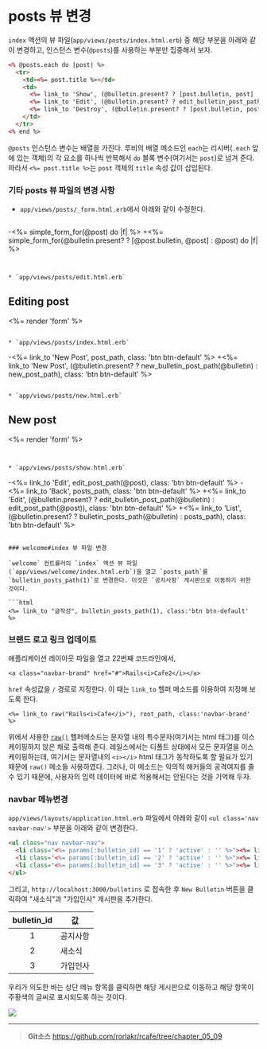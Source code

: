 # posts 뷰 변경

`index` 액션의 뷰 파일(`app/views/posts/index.html.erb`) 중 해당 부분을 아래와 같이 변경하고, 인스턴스 변수(`@posts`)를 사용하는 부분만 집중해서 보자.

```html
<% @posts.each do |post| %>
  <tr>
    <td><%= post.title %></td>
    <td>
      <%= link_to 'Show', (@bulletin.present? ? [post.bulletin, post] : post), class: 'btn btn-default' %>
      <%= link_to 'Edit', (@bulletin.present? ? edit_bulletin_post_path(post.bulletin, post) : edit_post_path(post)), class: 'btn btn-default' %>
      <%= link_to 'Destroy', (@bulletin.present? ? [post.bulletin, post] : post), method: :delete, data: { confirm: 'Are you sure?' }, class: 'btn btn-default' %>
    </td>
  </tr>
<% end %>
```

`@posts` 인스턴스 변수는 배열을 가진다. 루비의 배열 메소드인 `each`는 리시버(`.each` 앞에 있는 객체)의 각 요소를 하나씩 반복해서 `do` 블록 변수(여기서는 `post`)로 넘겨 준다. 따라서 `<%= post.title %>`는 `post` 객체의 `title` 속성 값이 삽입된다.


### 기타 posts 뷰 파일의 변경 사항

* `app/views/posts/_form.html.erb`에서 아래와 같이 수정한다.

  ```
-<%= simple_form_for(@post) do |f| %>
+<%= simple_form_for(@bulletin.present? ? [@post.bulletin, @post] : @post) do |f| %>
```


* `app/views/posts/edit.html.erb`

  ```
  <h2>Editing post</h2>

  <%= render 'form' %>
  ```

* `app/views/posts/index.html.erb`

  ```
-<%= link_to 'New Post', post_path, class: 'btn btn-default' %>
+<%= link_to 'New Post', (@bulletin.present? ?  new_bulletin_post_path(@bulletin) : new_post_path), class: 'btn btn-default' %>
  ```

* `app/views/posts/new.html.erb`

  ```
  <h2>New post</h2>

  <%= render 'form' %>
  ```


* `app/views/posts/show.html.erb`

  ```
-<%= link_to 'Edit', edit_post_path(@post), class: 'btn btn-default' %>
-<%= link_to 'Back', posts_path, class: 'btn btn-default' %>
+<%= link_to 'Edit', (@bulletin.present? ? edit_bulletin_post_path(@bulletin)  : edit_post_path(@post)), class: 'btn btn-default' %>
+<%= link_to 'List', (@bulletin.present? ? bulletin_posts_path(@bulletin) : posts_path), class: 'btn btn-default' %>
```

### welcome#index 뷰 파일 변경

`welcome` 컨트롤러의 `index` 액션 뷰 파일(`app/views/welcome/index.html.erb`)을 열고 `posts_path`를 `bulletin_posts_path(1)`로 변경한다. 이것은 `공지사항` 게시판으로 이동하기 위한 것이다.

```html
<%= link_to "글작성", bulletin_posts_path(1), class:'btn btn-default' %>
```

### 브랜드 로고 링크 업데이트

애플리케이션 레이아웃 파일을 열고 22번째 코드라인에서,

```erb
<a class="navbar-brand" href="#">Rails<i>Cafe2</i></a>
```

`href` 속성값을 `/` 경로로 지정한다. 이 때는 `link_to` 헬퍼 메소드를 이용하여 지정해 보도록 한다.

```erb
<%= link_to raw("Rails<i>Cafe</i>"), root_path, class:'navbar-brand' %>
```

위에서 사용한 [`raw()`](http://api.rubyonrails.org/classes/ActionView/Helpers/OutputSafetyHelper.html#method-i-raw) 헬퍼메소드는 문자열 내의 특수문자(여기서는 html 태그)를 이스케이핑하지 않은 채로 출력해 준다. 레일스에서는 디폴트 상태에서 모든 문자열을 이스케이핑하는데, 여기서는 문자열내의 `<i></i>` html 태그가 동작하도록 할 필요가 있기 때문에 `raw()` 메소들 사용하였다. 그러나, 이 메소드는 악의적 해커들의 공격여지를 줄 수 있기 때문에, 사용자의 입력 데이터에 바로 적용해서는 안된다는 것을 기억해 두자. 

### navbar 메뉴변경

`app/views/layouts/application.html.erb` 파일에서 아래와 같이 `<ul class='nav navbar-nav'>` 부분을 아래와 같이 변경한다.

```html
<ul class="nav navbar-nav">
  <li class="<%= params[:bulletin_id] == '1' ? 'active' : '' %>"><%= link_to '공지사항', bulletin_posts_path('1') %></li>
  <li class="<%= params[:bulletin_id] == '2' ? 'active' : '' %>"><%= link_to '새소식', bulletin_posts_path('2') %></li>
  <li class="<%= params[:bulletin_id] == '3' ? 'active' : '' %>"><%= link_to '가입인사', bulletin_posts_path('3') %></li>
</ul>
```

그리고, `http://localhost:3000/bulletins` 로 접속한 후 `New Bulletin` 버튼을 클릭하여 "새소식"과 "가입인사" 게시판을 추가한다. 

| bulletin_id | 값  |
|:--------:|--------|
| 1 | 공지사항 |
| 2 | 새소식 |
| 3 | 가입인사 |


우리가 의도한 바는 상단 메뉴 항목를 클릭하면 해당 게시판으로 이동하고 해당 항목이 주황색의 글씨로 표시되도록 하는 것이다.


![](http://i1373.photobucket.com/albums/ag392/rorlab/Photobucket%20Desktop%20-%20RORLAB/rcafe/2015-01-30_22-02-30_zpsb40d5eb8.png)


---
> **Git소스** https://github.com/rorlakr/rcafe/tree/chapter_05_09
